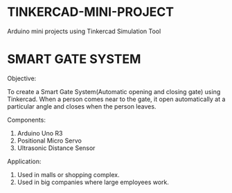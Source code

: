 # TINKERCAD-MINI-PROJECT
Arduino mini projects using Tinkercad Simulation Tool

# SMART GATE SYSTEM
Objective:

 To create a Smart Gate System(Automatic opening and closing gate) using Tinkercad.
When a person comes near to the gate, it open automatically at a particular angle and closes when the person leaves. 

Components:
1. Arduino Uno R3
2. Positional Micro Servo
3. Ultrasonic Distance Sensor

Application:
1. Used in malls or shopping complex.
2. Used in big companies where large employees work.

